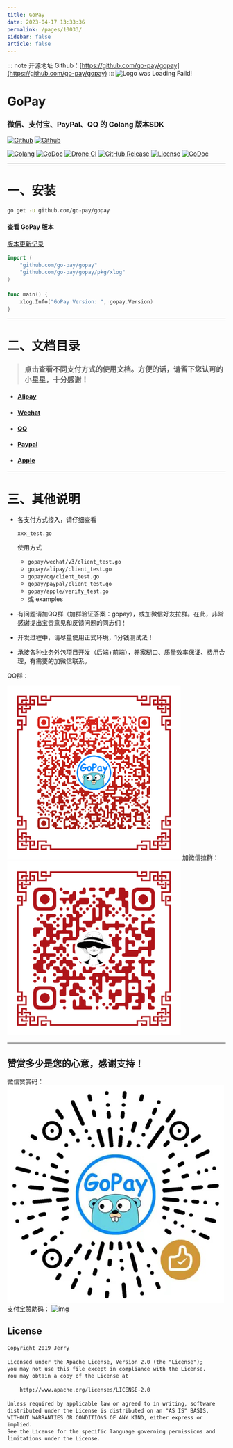 ```yaml
---
title: GoPay
date: 2023-04-17 13:33:36
permalink: /pages/10033/
sidebar: false
article: false
---
```

::: note 开源地址
Github：[https://github.com/go-pay/gopay](https://github.com/go-pay/gopay)
:::
![Logo was Loading Faild!](https://raw.githubusercontent.com/go-pay/gopay/main/logo.png)

# GoPay

### 微信、支付宝、PayPal、QQ 的 Golang 版本SDK

[![Github](https://img.shields.io/github/followers/iGoogle-ink?label=Follow&style=social)](https://github.com/iGoogle-ink) [![Github](https://img.shields.io/github/forks/go-pay/gopay?label=Fork&style=social)](https://github.com/go-pay/gopay/fork)

[![Golang](https://img.shields.io/badge/golang-1.16-brightgreen.svg)](https://golang.google.cn) [![GoDoc](https://img.shields.io/badge/doc-pkg.go.dev-informational.svg)](https://pkg.go.dev/github.com/go-pay/gopay) [![Drone CI](https://cloud.drone.io/api/badges/go-pay/gopay/status.svg)](https://cloud.drone.io/go-pay/gopay) [![GitHub Release](https://img.shields.io/github/v/release/go-pay/gopay)](https://github.com/go-pay/gopay/releases) [![License](https://img.shields.io/github/license/go-pay/gopay)](https://www.apache.org/licenses/LICENSE-2.0) [![GoDoc](https://tokei.rs/b1/github.com/go-pay/gopay)](https://github.com/go-pay/gopay)

------

# 一、安装

```bash
go get -u github.com/go-pay/gopay
```

#### 查看 GoPay 版本

[版本更新记录](https://github.com/go-pay/gopay/blob/main/release_note.txt)

```go
import (
    "github.com/go-pay/gopay"
    "github.com/go-pay/gopay/pkg/xlog"
)

func main() {
    xlog.Info("GoPay Version: ", gopay.Version)
}
```

------



# 二、文档目录

> ### 点击查看不同支付方式的使用文档。方便的话，请留下您认可的小星星，十分感谢！

- #### [Alipay](https://github.com/go-pay/gopay/blob/main/doc/alipay.md)

- #### [Wechat](https://github.com/go-pay/gopay/blob/main/doc/wechat_v3.md)

- #### [QQ](https://github.com/go-pay/gopay/blob/main/doc/qq.md)

- #### [Paypal](https://github.com/go-pay/gopay/blob/main/doc/paypal.md)

- #### [Apple](https://github.com/go-pay/gopay/blob/main/doc/apple.md)

------



# 三、其他说明

- 各支付方式接入，请仔细查看

   

  ```
  xxx_test.go
  ```

   

  使用方式

  - `gopay/wechat/v3/client_test.go`
  - `gopay/alipay/client_test.go`
  - `gopay/qq/client_test.go`
  - `gopay/paypal/client_test.go`
  - `gopay/apple/verify_test.go`
  - 或 examples

- 有问题请加QQ群（加群验证答案：gopay），或加微信好友拉群。在此，非常感谢提出宝贵意见和反馈问题的同志们！

- 开发过程中，请尽量使用正式环境，1分钱测试法！

- 承接各种业务外包项目开发（后端+前端），养家糊口、质量效率保证、费用合理，有需要的加微信联系。

QQ群：

![img](https://raw.githubusercontent.com/go-pay/gopay/main/qq_gopay.png) 加微信拉群： ![img](https://raw.githubusercontent.com/go-pay/gopay/main/wechat_jerry.png)

------



## 赞赏多少是您的心意，感谢支持！

微信赞赏码： ![img](https://raw.githubusercontent.com/go-pay/gopay/main/zanshang.png) 支付宝赞助码： ![img](https://raw.githubusercontent.com/go-pay/gopay/main/zanshang_zfb.png)

## License

```
Copyright 2019 Jerry

Licensed under the Apache License, Version 2.0 (the "License");
you may not use this file except in compliance with the License.
You may obtain a copy of the License at

    http://www.apache.org/licenses/LICENSE-2.0

Unless required by applicable law or agreed to in writing, software
distributed under the License is distributed on an "AS IS" BASIS,
WITHOUT WARRANTIES OR CONDITIONS OF ANY KIND, either express or implied.
See the License for the specific language governing permissions and
limitations under the License.
```